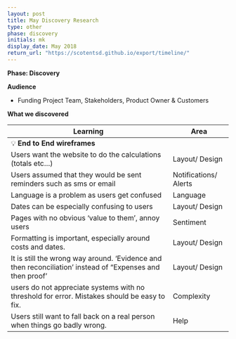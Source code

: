 ```yaml
---
layout: post
title: May Discovery Research
type: other
phase: discovery
initials: mk
display_date: May 2018
return_url: "https://scotentsd.github.io/export/timeline/"
---
```



**Phase: Discovery**

**Audience**
- Funding Project Team, Stakeholders, Product Owner & Customers

**What we discovered**

Learning | Area
--- | ---
💡  **End to End wireframes** | 
  Users want the website to do the calculations (totals etc…)	| Layout/ Design
  Users assumed that they would be sent reminders such as sms or email		| Notifications/ Alerts
  Language is a problem as users get confused		| Language
  Dates can be especially confusing to users		| Layout/ Design 
  Pages with no obvious ‘value to them’, annoy users		| Sentiment
  Formatting is important, especially around costs and dates. 		| Layout/ Design 
  It is still the wrong way around. ‘Evidence and then reconciliation’ instead of “Expenses and then proof’		| Layout/ Design
  users do not appreciate systems with no threshold for error. Mistakes should be easy to fix.		| Complexity
  Users still want to fall back on a real person when things go badly wrong. 		| Help


<!--more-->
